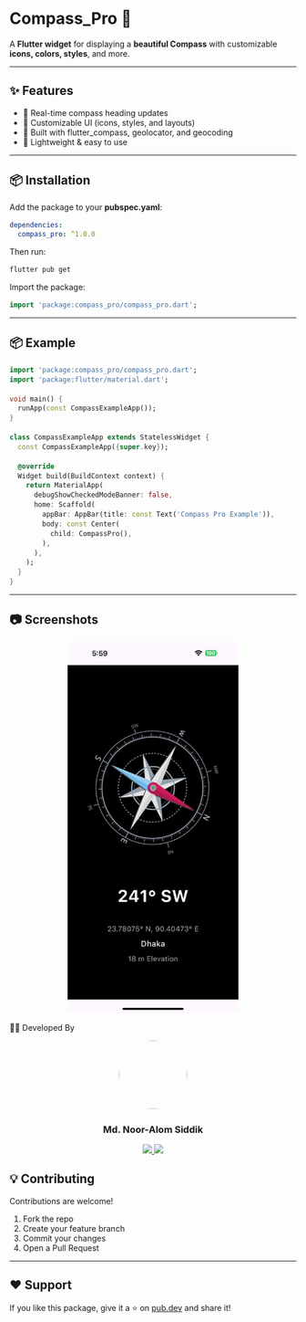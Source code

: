 # Compass_Pro 🧭

A **Flutter widget** for displaying a **beautiful Compass** with customizable **icons, colors, styles**, and more.

---

## ✨ Features
* 🔄 Real-time compass heading updates
* 🎨 Customizable UI (icons, styles, and layouts)
* 📡 Built with flutter_compass, geolocator, and geocoding
* 🧭 Lightweight & easy to use

---

## 📦 Installation

Add the package to your **pubspec.yaml**:

```yaml
dependencies:
  compass_pro: ^1.0.0
```

Then run:

```bash
flutter pub get
```

Import the package:

```dart
import 'package:compass_pro/compass_pro.dart';
```

---

## 📦 Example

```dart
import 'package:compass_pro/compass_pro.dart';
import 'package:flutter/material.dart';

void main() {
  runApp(const CompassExampleApp());
}

class CompassExampleApp extends StatelessWidget {
  const CompassExampleApp({super.key});

  @override
  Widget build(BuildContext context) {
    return MaterialApp(
      debugShowCheckedModeBanner: false,
      home: Scaffold(
        appBar: AppBar(title: const Text('Compass Pro Example')),
        body: const Center(
          child: CompassPro(),
        ),
      ),
    );
  }
}
```

---

## 📷 Screenshots
<p align="center">
  <img src="https://raw.githubusercontent.com/nooralom1/compass_pro/refs/heads/main/asset/example.jpeg?token=GHSAT0AAAAAADCMNBRMKWIKATGVFMFBSFSS2F7OSEA" width="300" />
</p>



👨‍💻 Developed By
<p align="center"> <img src="https://avatars.githubusercontent.com/u/132379427?v=4" width="120" height="120" style="border-radius:50%" /> </p> <h3 align="center">Md. Noor-Alom Siddik</h3> <p align="center"> <a href="https://github.com/nooralom1"> <img src="https://img.shields.io/badge/GitHub-mdabdullahalsiddik-black?logo=github" /> </a> <a href="mailto:mailto:noor418534@gmail.com"> <img src="https://img.shields.io/badge/Email-mdabdullahalsiddik.dev%40gmail.com-red?logo=gmail" /> </a> </p>


## 💡 Contributing

Contributions are welcome!

1. Fork the repo
2. Create your feature branch
3. Commit your changes
4. Open a Pull Request

---

## ❤️ Support

If you like this package, give it a ⭐ on [pub.dev](https://pub.dev/packages/compass_pro) and share it!
